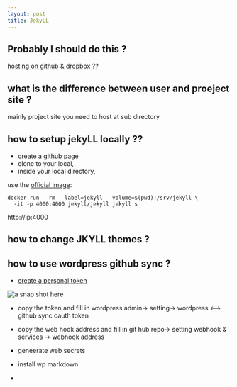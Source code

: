 ```yaml
---
layout: post
title: JekyLL 
---
```



## Probably I should do this ?

[hosting on github & dropbox ??](http://alexcican.com/post/guide-hosting-website-dropbox-github/)



## what is the difference between user and proeject site ?


mainly project site you need to host at sub directory


## how to setup jekyLL locally ??

* create a github page 
* clone to your local,
* inside your local directory,

use the [official image](https://github.com/jekyll/docker):

~~~
docker run --rm --label=jekyll --volume=$(pwd):/srv/jekyll \
  -it -p 4000:4000 jekyll/jekyll jekyll s
~~~

  http://ip:4000

  ## how to change JKYLL themes ?

  
## how to use wordpress github sync ?

* [create a personal token](https://github.com/settings/tokens/new)

![a snap shot here](https://dl.dropboxusercontent.com/spa/8a95omz6xkznrmw/yilzu89t.png)

* copy the token and fill in wordpress admin-> setting-> wordpress <--> github sync oauth token 

* copy the web hook address and fill in git hub repo-> setting webhook & services -> webhook address

* geneerate web secrets 

* install wp markdown
* 
